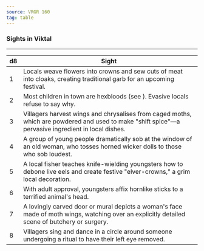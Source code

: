 ```yaml
---
source: VRGR 160
tag: table
---
```


### Sights in Viktal
---
|d8|Sight|
|----|------------|
|1|Locals weave flowers into crowns and sew cuts of meat into cloaks, creating traditional garb for an upcoming festival.|
|2|Most children in town are hexbloods (see ). Evasive locals refuse to say why.|
|3|Villagers harvest wings and chrysalises from caged moths, which are powdered and used to make "shift spice"—a pervasive ingredient in local dishes.|
|4|A group of young people dramatically sob at the window of an old woman, who tosses horned wicker dolls to those who sob loudest.|
|5|A local fisher teaches knife-wielding youngsters how to debone live eels and create festive "elver-crowns," a grim local decoration.|
|6|With adult approval, youngsters affix hornlike sticks to a terrified animal's head.|
|7|A lovingly carved door or mural depicts a woman's face made of moth wings, watching over an explicitly detailed scene of butchery or surgery.|
|8|Villagers sing and dance in a circle around someone undergoing a ritual to have their left eye removed.|
